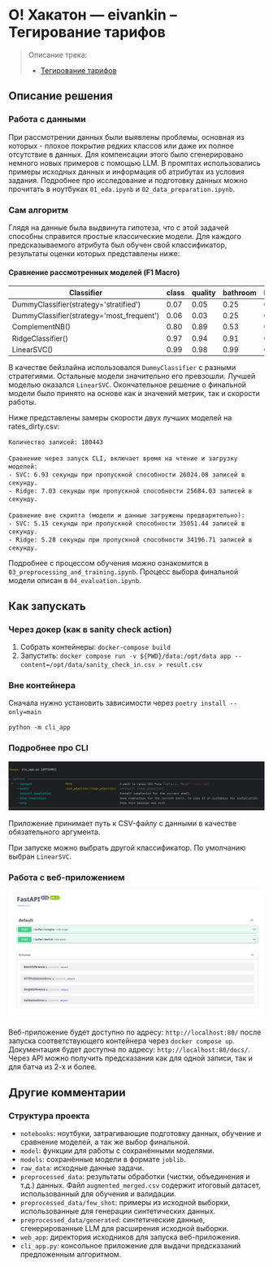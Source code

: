 # О! Хакатон — eivankin – Тегирование тарифов

>
> Описание трека:
> - [Тегирование тарифов](https://docs.ostrovok.tech/s/hackathon-track-2)
>

## Описание решения

### Работа с данными

При рассмотрении данных были выявлены проблемы, основная из которых - плохое покрытие редких классов
или даже их полное отсутствие в данных. Для компенсации этого было сгенерировано немного новых
примеров с помощью LLM. В промптах использовались примеры исходных данных и информация об атрибутах
из условия задания. Подробнее про исследование и подготовку данных можно прочитать в
ноутбуках `01_eda.ipynb` и `02_data_preparation.ipynb`.

### Сам алгоритм

Глядя на данные была выдвинута гипотеза, что с этой задачей способны справится простые классические
модели. Для каждого предсказываемого атрибута был обучен свой классификатор, результаты оценки
которых представлены ниже:

#### Сравнение рассмотренных моделей (F1 Macro)

| Classifier                                | class | quality | bathroom | bedding | capacity | club | balcony | view |
|-------------------------------------------|-------|---------|----------|---------|----------|------|---------|------|
| DummyClassifier(strategy='stratified')    | 0.07  | 0.05    | 0.25     | 0.20    | 0.14     | 0.50 | 0.50    | 0.03 |
| DummyClassifier(strategy='most_frequent') | 0.06  | 0.03    | 0.25     | 0.15    | 0.11     | 0.50 | 0.49    | 0.03 |
| ComplementNB()                            | 0.80  | 0.89    | 0.53     | 0.38    | 0.59     | 0.55 | 0.71    | 0.65 |
| RidgeClassifier()                         | 0.97  | 0.94    | 0.91     | 0.51    | 0.83     | 0.83 | 0.96    | 0.80 |
| LinearSVC()                               | 0.99  | 0.98    | 0.99     | 0.63    | 0.89     | 0.89 | 0.98    | 0.90 |

В качестве бейзлайна использовался `DummyClassifier` с разными стратегиями. Остальные модели
значительно его превзошли. Лучшей моделью оказался `LinearSVC`. Окончательное решение о финальной
модели было принято на основе как и значений метрик, так и скорости работы.

Ниже представлены замеры скорости двух лучших моделей на rates_dirty.csv:

```
Количество записей: 180443

Сравнение через запуск CLI, включает время на чтение и загрузку моделей:
- SVC: 6.93 секунды при пропускной способности 26024.08 записей в секунду.
- Ridge: 7.03 секунды при пропускной способности 25684.03 записей в секунду.

Сравнение вне скрипта (модели и данные загружены предварительно):
- SVC: 5.15 секунды при пропускной способности 35051.44 записей в секунду.
- Ridge: 5.28 секунды при пропускной способности 34196.71 записей в секунду.
```

Подробнее с процессом обучения можно ознакомится в `03_preprocessing_and_training.ipynb`. Процесс
выбора финальной модели описан в `04_evaluation.ipynb`.

## Как запускать

### Через докер (как в sanity check action)

1. Собрать контейнеры: `docker-compose build`
2. Запустить: `docker compose run -v ${PWD}/data:/opt/data app --content=/opt/data/sanity_check_in.csv > result.csv`

### Вне контейнера

Сначала нужно установить зависимости через `poetry install --only=main`

```shell
python -m cli_app
```

### Подробнее про CLI

![CLI help](images/cli_help.png)

Приложение принимает путь к CSV-файлу с данными в качестве обязательного аргумента.

При запуске можно выбрать другой классификатор. По умолчанию выбран `LinearSVC`.

### Работа с веб-приложением

![Swagger](images/swagger.png)

Веб-приложение будет доступно по адресу: `http://localhost:80/` после запуска соответствующего
контейнера через `docker compose up`. Документация будет доступна по
адресу: `http://localhost:80/docs/`. Через API можно
получить предсказания как для одной записи, так и для батча из 2-х и более.

## Другие комментарии

### Структура проекта

- `notebooks`: ноутбуки, затрагивающие подготовку данных, обучение и сравнение моделей, а так же
  выбор финальной.
- `model`: функции для работы с сохранёнными моделями.
- `models`: сохранённые модели в формате `joblib`.
- `raw_data`: исходные данные задачи.
- `preprocessed_data`: результаты обработки (чистки, объединения и т.д.) данных.
  Файл `augmented_merged.csv` содержит итоговый датасет, использованный для обучения и валидации.
- `preprocessed_data/few_shot`: примеры из исходной выборки, использованные для генерации
  синтетических данных.
- `preprocessed_data/generated`: синтетические данные, сгенерированные LLM для расширения исходной
  выборки.
- `web_app`: директория исходников для запуска веб-приложения.
- `cli_app.py`: консольное приложение для выдачи предсказаний предложенным алгоритмом.

